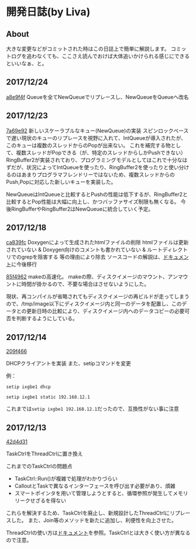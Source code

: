 開発日誌(by Liva)
=================

About
-----
大きな変更などがコミットされた時はこの日誌上で簡単に解説します。
コミットログを追わなくても、ここさえ読んでおけば大体追いかけられる感じにできるといいなぁ、と。

2017/12/24
----------
[a8e9f4f](https://github.com/PFLab-OS/Raph_Kernel/commit/a8e9f4f648c176e4e69f91ae1a5ee5542d35228a)
Queueを全てNewQueueでリプレースし、NewQueueをQueueへ改名

2017/12/23
----------
[7a69e92](https://github.com/PFLab-OS/Raph_Kernel/pull/158/commits/7a69e92da0cedc6ab4be79b6b525138c2a98d494)
新しいスケーラブルなキュー(NewQueue)の実装
スピンロックベースで遅い現状のキューのリプレースを視野に入れて、IntQueueが導入されたが、このキューは複数のスレッドからのPopが出来ない。
これを補完する物として、複数スレッドがPopできる（が、特定のスレッドからしかPushできない）RingBuffer2が実装されており、プログラミングモデルとしてはこれで十分なはずだが、状況によってIntQueueを使ったり、RingBuffer2を使ったりと使い分けるのはあまりプログラマフレンドリーではないため、複数スレッドからのPush,Popに対応した新しいキューを実装した。

NewQueueはIntQueueと比較するとPushの性能は低下するが、RingBuffer2と比較するとPop性能は大幅に向上し、かつバッファサイズ制限も無くなる。
今後RingBufferやRingBuffer2はNewQueueに統合していく予定。

2017/12/18
----------
[ca839fc](https://github.com/PFLab-OS/Raph_Kernel/commit/ca839fc57c533e562e6d02d0b57abfe822129a63)
Doxygenによって生成されたhtmlファイルの削除
htmlファイルは更新されていない & Doxygen向けのコメントも書かれていない & ルートディレクトリでのgrepを阻害する 等の理由により除去
ソースコードの解説は、[ドキュメント](#!doc/index.md)に今後移行

[85f4962](https://github.com/PFLab-OS/Raph_Kernel/commit/85f4962d34a25f79a17b88a94dcd6932d10cc0ff)
makeの高速化。
makeの際、ディスクイメージのマウント、アンマウントに時間が掛かるので、不要な場合はさせないようにした。

現状、再コンパイルが省略されてもディスクイメージの再ビルドが走ってしまうので、/tmp/image以下にディスクイメージ内と同一のデータを配置し、このデータとの更新日時の比較により、ディスクイメージ内へのデータコピーの必要可否を判断するようにしている。

2017/12/14
----------

[209f466](https://github.com/PFLab-OS/Raph_Kernel/commit/209f4662a11167024b2b97407b9066635e0958bb)

DHCPクライアントを実装
また、setipコマンドを変更

例：
```
setip ixgbe1 dhcp
```

```
setip ixgbe1 static 192.168.12.1
```

これまでは`setip ixgbe1 192.168.12.1`だったので、互換性がない事に注意

2017/12/13
----------

[42d4d31](https://github.com/PFLab-OS/Raph_Kernel/commit/42d4d3128f69beae84172cf7700ba4083ec91ba9)

TaskCtrlをThreadCtrlに置き換え

これまでのTaskCtrlの問題点

* TaskCtrl::Run()が複雑で処理がわかりづらい
* CalloutとTaskで異なるインターフェースを呼び出す必要があり、煩雑
* スマートポインタを用いて管理しようとすると、循環参照が発生してメモリリークせざるを得ない

これらを解決するため、TaskCtrlを廃止し、新規設計したThreadCtrlにリプレースした。
また、Join等のメソッドを新たに追加し、利便性を向上させた。

ThreadCtrlの使い方は[ドキュメント](#!doc/kernel/thread.md)を参照。TaskCtrlとは大きく使い方が異なるので注意。

